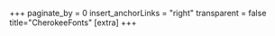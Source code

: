 +++
paginate_by = 0
insert_anchorLinks = "right"
transparent = false
title="CherokeeFonts"
[extra]
+++
